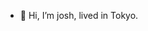 - 👋 Hi, I’m josh, lived in Tokyo.

<!---
dev-ydb/dev-ydb is a ✨ special ✨ repository because its `README.md` (this file) appears on your GitHub profile.
You can click the Preview link to take a look at your changes.
--->
